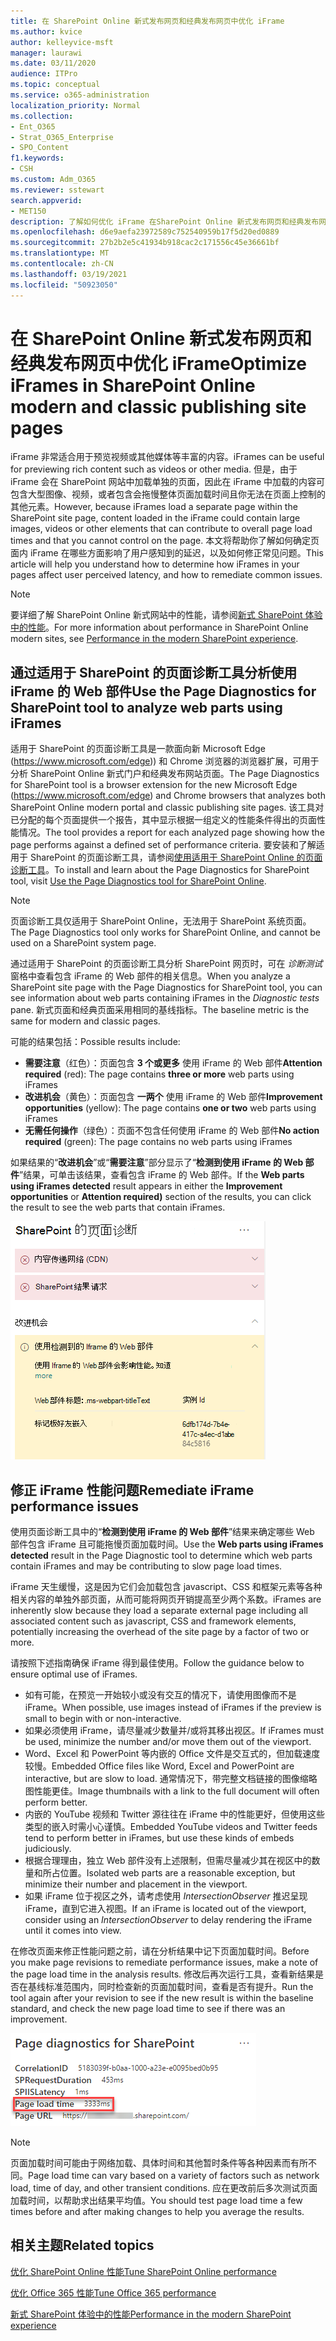 ```yaml
---
title: 在 SharePoint Online 新式发布网页和经典发布网页中优化 iFrame
ms.author: kvice
author: kelleyvice-msft
manager: laurawi
ms.date: 03/11/2020
audience: ITPro
ms.topic: conceptual
ms.service: o365-administration
localization_priority: Normal
ms.collection:
- Ent_O365
- Strat_O365_Enterprise
- SPO_Content
f1.keywords:
- CSH
ms.custom: Adm_O365
ms.reviewer: sstewart
search.appverid:
- MET150
description: 了解如何优化 iFrame 在SharePoint Online 新式发布网页和经典发布网页中的性能。
ms.openlocfilehash: d6e9aefa23972589c752540959b17f5d20ed0889
ms.sourcegitcommit: 27b2b2e5c41934b918cac2c171556c45e36661bf
ms.translationtype: MT
ms.contentlocale: zh-CN
ms.lasthandoff: 03/19/2021
ms.locfileid: "50923050"
---
```

# <a name="optimize-iframes-in-sharepoint-online-modern-and-classic-publishing-site-pages"></a><span data-ttu-id="2bd42-103">在 SharePoint Online 新式发布网页和经典发布网页中优化 iFrame</span><span class="sxs-lookup"><span data-stu-id="2bd42-103">Optimize iFrames in SharePoint Online modern and classic publishing site pages</span></span>

<span data-ttu-id="2bd42-104">iFrame 非常适合用于预览视频或其他媒体等丰富的内容。</span><span class="sxs-lookup"><span data-stu-id="2bd42-104">iFrames can be useful for previewing rich content such as videos or other media.</span></span> <span data-ttu-id="2bd42-105">但是，由于 iFrame 会在 SharePoint 网站中加载单独的页面，因此在 iFrame 中加载的内容可包含大型图像、视频，或者包含会拖慢整体页面加载时间且你无法在页面上控制的其他元素。</span><span class="sxs-lookup"><span data-stu-id="2bd42-105">However, because iFrames load a separate page within the SharePoint site page, content loaded in the iFrame could contain large images, videos or other elements that can contribute to overall page load times and that you cannot control on the page.</span></span> <span data-ttu-id="2bd42-106">本文将帮助你了解如何确定页面内 iFrame 在哪些方面影响了用户感知到的延迟，以及如何修正常见问题。</span><span class="sxs-lookup"><span data-stu-id="2bd42-106">This article will help you understand how to determine how iFrames in your pages affect user perceived latency, and how to remediate common issues.</span></span>

>[!NOTE]
><span data-ttu-id="2bd42-107">要详细了解 SharePoint Online 新式网站中的性能，请参阅[新式 SharePoint 体验中的性能](/sharepoint/modern-experience-performance)。</span><span class="sxs-lookup"><span data-stu-id="2bd42-107">For more information about performance in SharePoint Online modern sites, see [Performance in the modern SharePoint experience](/sharepoint/modern-experience-performance).</span></span>

## <a name="use-the-page-diagnostics-for-sharepoint-tool-to-analyze-web-parts-using-iframes"></a><span data-ttu-id="2bd42-108">通过适用于 SharePoint 的页面诊断工具分析使用 iFrame 的 Web 部件</span><span class="sxs-lookup"><span data-stu-id="2bd42-108">Use the Page Diagnostics for SharePoint tool to analyze web parts using iFrames</span></span>

<span data-ttu-id="2bd42-109">适用于 SharePoint 的页面诊断工具是一款面向新 Microsoft Edge (https://www.microsoft.com/edge)) 和 Chrome 浏览器的浏览器扩展，可用于分析 SharePoint Online 新式门户和经典发布网站页面。</span><span class="sxs-lookup"><span data-stu-id="2bd42-109">The Page Diagnostics for SharePoint tool is a browser extension for the new Microsoft Edge (https://www.microsoft.com/edge) and Chrome browsers that analyzes both SharePoint Online modern portal and classic publishing site pages.</span></span> <span data-ttu-id="2bd42-110">该工具对已分配的每个页面提供一个报告，其中显示根据一组定义的性能条件得出的页面性能情况。</span><span class="sxs-lookup"><span data-stu-id="2bd42-110">The tool provides a report for each analyzed page showing how the page performs against a defined set of performance criteria.</span></span> <span data-ttu-id="2bd42-111">要安装和了解适用于 SharePoint 的页面诊断工具，请参阅[使用适用于 SharePoint Online 的页面诊断工具](page-diagnostics-for-spo.md)。</span><span class="sxs-lookup"><span data-stu-id="2bd42-111">To install and learn about the Page Diagnostics for SharePoint tool, visit [Use the Page Diagnostics tool for SharePoint Online](page-diagnostics-for-spo.md).</span></span>

>[!NOTE]
><span data-ttu-id="2bd42-112">页面诊断工具仅适用于 SharePoint Online，无法用于 SharePoint 系统页面。</span><span class="sxs-lookup"><span data-stu-id="2bd42-112">The Page Diagnostics tool only works for SharePoint Online, and cannot be used on a SharePoint system page.</span></span>

<span data-ttu-id="2bd42-113">通过适用于 SharePoint 的页面诊断工具分析 SharePoint 网页时，可在 _诊断测试_ 窗格中查看包含 iFrame 的 Web 部件的相关信息。</span><span class="sxs-lookup"><span data-stu-id="2bd42-113">When you analyze a SharePoint site page with the Page Diagnostics for SharePoint tool, you can see information about web parts containing iFrames in the _Diagnostic tests_ pane.</span></span> <span data-ttu-id="2bd42-114">新式页面和经典页面采用相同的基线指标。</span><span class="sxs-lookup"><span data-stu-id="2bd42-114">The baseline metric is the same for modern and classic pages.</span></span>

<span data-ttu-id="2bd42-115">可能的结果包括：</span><span class="sxs-lookup"><span data-stu-id="2bd42-115">Possible results include:</span></span>

- <span data-ttu-id="2bd42-116">**需要注意**（红色）：页面包含 **3 个或更多** 使用 iFrame 的 Web 部件</span><span class="sxs-lookup"><span data-stu-id="2bd42-116">**Attention required** (red): The page contains **three or more** web parts using iFrames</span></span>
- <span data-ttu-id="2bd42-117">**改进机会**（黄色）：页面包含 **一两个** 使用 iFrame 的 Web 部件</span><span class="sxs-lookup"><span data-stu-id="2bd42-117">**Improvement opportunities** (yellow): The page contains **one or two** web parts using iFrames</span></span>
- <span data-ttu-id="2bd42-118">**无需任何操作**（绿色）：页面不包含任何使用 iFrame 的 Web 部件</span><span class="sxs-lookup"><span data-stu-id="2bd42-118">**No action required** (green): The page contains no web parts using iFrames</span></span>

<span data-ttu-id="2bd42-119">如果结果的“**改进机会**”或“**需要注意**”部分显示了“**检测到使用 iFrame 的 Web 部件**”结果，可单击该结果，查看包含 iFrame 的 Web 部件。</span><span class="sxs-lookup"><span data-stu-id="2bd42-119">If the **Web parts using iFrames detected** result appears in either the **Improvement opportunities** or **Attention required)** section of the results, you can click the result to see the web parts that contain iFrames.</span></span>

![页面诊断工具结果](../media/modern-portal-optimization/pagediag-iframe-yellow.png)

## <a name="remediate-iframe-performance-issues"></a><span data-ttu-id="2bd42-121">修正 iFrame 性能问题</span><span class="sxs-lookup"><span data-stu-id="2bd42-121">Remediate iFrame performance issues</span></span>

<span data-ttu-id="2bd42-122">使用页面诊断工具中的“**检测到使用 iFrame 的 Web 部件**”结果来确定哪些 Web 部件包含 iFrame 且可能拖慢页面加载时间。</span><span class="sxs-lookup"><span data-stu-id="2bd42-122">Use the **Web parts using iFrames detected** result in the Page Diagnostic tool to determine which web parts contain iFrames and may be contributing to slow page load times.</span></span>

<span data-ttu-id="2bd42-123">iFrame 天生缓慢，这是因为它们会加载包含 javascript、CSS 和框架元素等各种相关内容的单独外部页面，从而可能将网页开销提高至少两个系数。</span><span class="sxs-lookup"><span data-stu-id="2bd42-123">iFrames are inherently slow because they load a separate external page including all associated content such as javascript, CSS and framework elements, potentially increasing the overhead of the site page by a factor of two or more.</span></span>

<span data-ttu-id="2bd42-124">请按照下述指南确保 iFrame 得到最佳使用。</span><span class="sxs-lookup"><span data-stu-id="2bd42-124">Follow the guidance below to ensure optimal use of iFrames.</span></span>

- <span data-ttu-id="2bd42-125">如有可能，在预览一开始较小或没有交互的情况下，请使用图像而不是 iFrame。</span><span class="sxs-lookup"><span data-stu-id="2bd42-125">When possible, use images instead of iFrames if the preview is small to begin with or non-interactive.</span></span>
- <span data-ttu-id="2bd42-126">如果必须使用 iFrame，请尽量减少数量并/或将其移出视区。</span><span class="sxs-lookup"><span data-stu-id="2bd42-126">If iFrames must be used, minimize the number and/or move them out of the viewport.</span></span>
- <span data-ttu-id="2bd42-127">Word、Excel 和 PowerPoint 等内嵌的 Office 文件是交互式的，但加载速度较慢。</span><span class="sxs-lookup"><span data-stu-id="2bd42-127">Embedded Office files like Word, Excel and PowerPoint are interactive, but are slow to load.</span></span> <span data-ttu-id="2bd42-128">通常情况下，带完整文档链接的图像缩略图性能更佳。</span><span class="sxs-lookup"><span data-stu-id="2bd42-128">Image thumbnails with a link to the full document will often perform better.</span></span>
- <span data-ttu-id="2bd42-129">内嵌的 YouTube 视频和 Twitter 源往往在 iFrame 中的性能更好，但使用这些类型的嵌入时需小心谨慎。</span><span class="sxs-lookup"><span data-stu-id="2bd42-129">Embedded YouTube videos and Twitter feeds tend to perform better in iFrames, but use these kinds of embeds judiciously.</span></span>
- <span data-ttu-id="2bd42-130">根据合理理由，独立 Web 部件没有上述限制，但需尽量减少其在视区中的数量和所占位置。</span><span class="sxs-lookup"><span data-stu-id="2bd42-130">Isolated web parts are a reasonable exception, but minimize their number and placement in the viewport.</span></span>
- <span data-ttu-id="2bd42-131">如果 iFrame 位于视区之外，请考虑使用 _IntersectionObserver_ 推迟呈现 iFrame，直到它进入视图。</span><span class="sxs-lookup"><span data-stu-id="2bd42-131">If an iFrame is located out of the viewport, consider using an _IntersectionObserver_ to delay rendering the iFrame until it comes into view.</span></span>

<span data-ttu-id="2bd42-132">在修改页面来修正性能问题之前，请在分析结果中记下页面加载时间。</span><span class="sxs-lookup"><span data-stu-id="2bd42-132">Before you make page revisions to remediate performance issues, make a note of the page load time in the analysis results.</span></span> <span data-ttu-id="2bd42-133">修改后再次运行工具，查看新结果是否在基线标准范围内，同时检查新的页面加载时间，查看是否有提升。</span><span class="sxs-lookup"><span data-stu-id="2bd42-133">Run the tool again after your revision to see if the new result is within the baseline standard, and check the new page load time to see if there was an improvement.</span></span>

![页面加载时间结果](../media/modern-portal-optimization/pagediag-page-load-time.png)

>[!NOTE]
><span data-ttu-id="2bd42-135">页面加载时间可能由于网络加载、具体时间和其他暂时条件等各种因素而有所不同。</span><span class="sxs-lookup"><span data-stu-id="2bd42-135">Page load time can vary based on a variety of factors such as network load, time of day, and other transient conditions.</span></span> <span data-ttu-id="2bd42-136">应在更改前后多次测试页面加载时间，以帮助求出结果平均值。</span><span class="sxs-lookup"><span data-stu-id="2bd42-136">You should test page load time a few times before and after making changes to help you average the results.</span></span>

## <a name="related-topics"></a><span data-ttu-id="2bd42-137">相关主题</span><span class="sxs-lookup"><span data-stu-id="2bd42-137">Related topics</span></span>

[<span data-ttu-id="2bd42-138">优化 SharePoint Online 性能</span><span class="sxs-lookup"><span data-stu-id="2bd42-138">Tune SharePoint Online performance</span></span>](tune-sharepoint-online-performance.md)

[<span data-ttu-id="2bd42-139">优化 Office 365 性能</span><span class="sxs-lookup"><span data-stu-id="2bd42-139">Tune Office 365 performance</span></span>](tune-microsoft-365-performance.md)

[<span data-ttu-id="2bd42-140">新式 SharePoint 体验中的性能</span><span class="sxs-lookup"><span data-stu-id="2bd42-140">Performance in the modern SharePoint experience</span></span>](/sharepoint/modern-experience-performance)